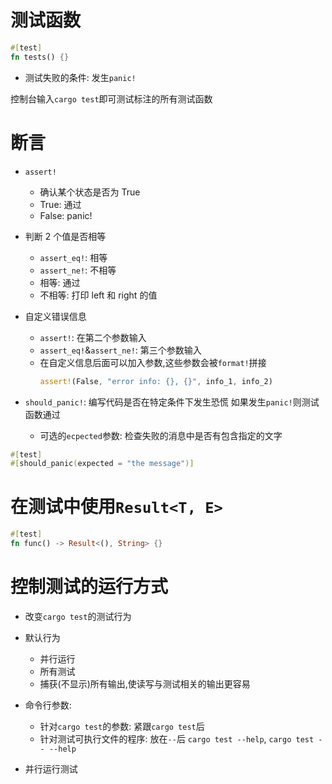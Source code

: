 # 测试函数

```rust
#[test]
fn tests() {}
```

- 测试失败的条件: 发生`panic!`

控制台输入`cargo test`即可测试标注的所有测试函数

# 断言

- `assert!`

  - 确认某个状态是否为 True
  - True: 通过
  - False: panic!

- 判断 2 个值是否相等

  - `assert_eq!`: 相等
  - `assert_ne!`: 不相等
  - 相等: 通过
  - 不相等: 打印 left 和 right 的值

- 自定义错误信息

  - `assert!`: 在第二个参数输入
  - `assert_eq!`&`assert_ne!`: 第三个参数输入
  - 在自定义信息后面可以加入参数,这些参数会被`format!`拼接
    ```rust
    assert!(False, "error info: {}, {}", info_1, info_2)
    ```

- `should_panic!`: 编写代码是否在特定条件下发生恐慌
  如果发生`panic!`则测试函数通过
  - 可选的`ecpected`参数: 检查失败的消息中是否有包含指定的文字

```rust
#[test]
#[should_panic(expected = "the message")]
```

# 在测试中使用`Result<T, E>`

```rust
#[test]
fn func() -> Result<(), String> {}
```

# 控制测试的运行方式

- 改变`cargo test`的测试行为
- 默认行为
  - 并行运行
  - 所有测试
  - 捕获(不显示)所有输出,使读写与测试相关的输出更容易
- 命令行参数:

  - 针对`cargo test`的参数: 紧跟`cargo test`后
  - 针对测试可执行文件的程序: 放在`--`后
    `cargo test --help`, `cargo test -- --help`

- 并行运行测试
